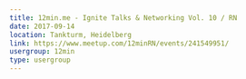 ```yaml
---
title: 12min.me - Ignite Talks & Networking Vol. 10 / RN
date: 2017-09-14
location: Tankturm, Heidelberg
link: https://www.meetup.com/12minRN/events/241549951/
usergroup: 12min
type: usergroup
---
```


